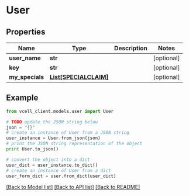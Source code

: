 # User


## Properties
Name | Type | Description | Notes
------------ | ------------- | ------------- | -------------
**user_name** | **str** |  | [optional] 
**key** | **str** |  | [optional] 
**my_specials** | [**List[SPECIALCLAIM]**](SPECIALCLAIM.md) |  | [optional] 

## Example

```python
from vcell_client.models.user import User

# TODO update the JSON string below
json = "{}"
# create an instance of User from a JSON string
user_instance = User.from_json(json)
# print the JSON string representation of the object
print User.to_json()

# convert the object into a dict
user_dict = user_instance.to_dict()
# create an instance of User from a dict
user_form_dict = user.from_dict(user_dict)
```
[[Back to Model list]](../README.md#documentation-for-models) [[Back to API list]](../README.md#documentation-for-api-endpoints) [[Back to README]](../README.md)


